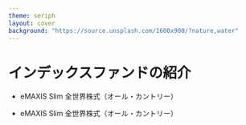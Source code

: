 ```yaml
---
theme: seriph
layout: cover
background: "https://source.unsplash.com/1600x900/?nature,water"
---
```


# インデックスファンドの紹介

<div grid="~ cols-2 gap-4">
<div>

- eMAXIS Slim 全世界株式（オール・カントリー）

</div>
<div>

- eMAXIS Slim 全世界株式（オール・カントリー）

</div>
</div>
